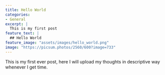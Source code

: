 ```yaml
---
title: Hello World 
categories:
- General
excerpt: |
  This is my first post
feature_text: |
  ## Hello World
feature_image: "assets/images/hello_world.png"
image: "https://picsum.photos/2560/600?image=733"
---
```


This is my first ever post, here I will upload my thoughts in descriptive way whenever I get time.
